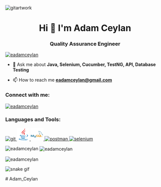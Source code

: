![gitartwork](gitartwork.svg)
<h1 align="center">Hi 👋 I'm Adam Ceylan</h1>
<h3 align="center">Quality Assurance Engineer</h3>

<p align="left"> <a href="https://github.com/ryo-ma/github-profile-trophy"><img src="https://github-profile-trophy.vercel.app/?username=eadamceylan" alt="eadamceylan" /></a> </p>

- 💬 Ask me about **Java, Selenium, Cucumber, TestNG, API, Database Testing**

- 📫 How to reach me **eadamceylan@gmail.com**

<h3 align="left">Connect with me:</h3>
<p align="left">
<a href="https://linkedin.com/in/erol-adam-ceylan" target="blank"><img align="center" src="https://raw.githubusercontent.com/rahuldkjain/github-profile-readme-generator/master/src/images/icons/Social/linked-in-alt.svg" alt="eadamceylan" height="30" width="40" /></a>
</p>

<h3 align="left">Languages and Tools:</h3>
<p align="left"> <a href="https://git-scm.com/" target="_blank" rel="noreferrer"> <img src="https://www.vectorlogo.zone/logos/git-scm/git-scm-icon.svg" alt="git" width="40" height="40"/> </a> <a href="https://www.java.com" target="_blank" rel="noreferrer"> <img src="https://raw.githubusercontent.com/devicons/devicon/master/icons/java/java-original.svg" alt="java" width="40" height="40"/> </a> <a href="https://www.mysql.com/" target="_blank" rel="noreferrer"> <img src="https://raw.githubusercontent.com/devicons/devicon/master/icons/mysql/mysql-original-wordmark.svg" alt="mysql" width="40" height="40"/> </a> <a href="https://postman.com" target="_blank" rel="noreferrer"> <img src="https://www.vectorlogo.zone/logos/getpostman/getpostman-icon.svg" alt="postman" width="40" height="40"/> </a> <a href="https://www.selenium.dev" target="_blank" rel="noreferrer"> <img src="https://raw.githubusercontent.com/detain/svg-logos/780f25886640cef088af994181646db2f6b1a3f8/svg/selenium-logo.svg" alt="selenium" width="40" height="40"/> </a> </p>

<p><img align="left" src="https://github-readme-stats.vercel.app/api/top-langs?username=eadamceylan&show_icons=true&locale=en&layout=compact" alt="eadamceylan" /></p>

<p>&nbsp;<img align="center" src="https://github-readme-stats.vercel.app/api?username=eadamceylan&show_icons=true&locale=en" alt="eadamceylan" /></p>

<p><img align="center" src="https://github-readme-streak-stats.herokuapp.com/?user=eadamceylan&" alt="eadamceylan" /></p>

![snake gif](https://github.com/eadamceylan/eadamceylan/blob/output/github-contribution-grid-snake.gif)











#   A d a m _ C e y l a n 
 
 